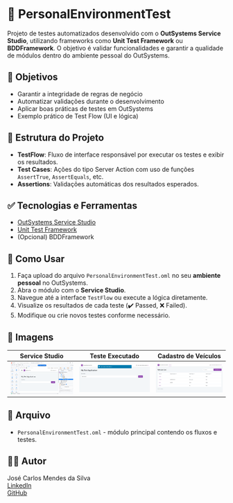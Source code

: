 # 🧪 PersonalEnvironmentTest

Projeto de testes automatizados desenvolvido com o **OutSystems Service Studio**, utilizando frameworks como **Unit Test Framework** ou **BDDFramework**. O objetivo é validar funcionalidades e garantir a qualidade de módulos dentro do ambiente pessoal do OutSystems.

## 📌 Objetivos

- Garantir a integridade de regras de negócio
- Automatizar validações durante o desenvolvimento
- Aplicar boas práticas de testes em OutSystems
- Exemplo prático de Test Flow (UI e lógica)

## 🧱 Estrutura do Projeto

- **TestFlow**: Fluxo de interface responsável por executar os testes e exibir os resultados.
- **Test Cases**: Ações do tipo Server Action com uso de funções `AssertTrue`, `AssertEquals`, etc.
- **Assertions**: Validações automáticas dos resultados esperados.

## ✅ Tecnologias e Ferramentas

- [OutSystems Service Studio](https://www.outsystems.com/)
- [Unit Test Framework](https://success.outsystems.com/)
- (Opcional) BDDFramework

## 🚀 Como Usar

1. Faça upload do arquivo `PersonalEnvironmentTest.oml` no seu **ambiente pessoal** no OutSystems.
2. Abra o módulo com o **Service Studio**.
3. Navegue até a interface `TestFlow` ou execute a lógica diretamente.
4. Visualize os resultados de cada teste (✔️ Passed, ❌ Failed).
5. Modifique ou crie novos testes conforme necessário.

## 📸 Imagens

| Service Studio | Teste Executado | Cadastro de Veículos |
|----------------|-----------------|---------------------|
| ![Service Studio](./Imagem%20do%20Service%20Studio.png) | ![Teste Executado](./Imagem%20do%20Test%20Executado.png) | ![Cadastro de Veículos](./Cadastro%20de%20Veiculos%20.png) |


## 📂 Arquivo

- `PersonalEnvironmentTest.oml` - módulo principal contendo os fluxos e testes.

## 👨‍💻 Autor

José Carlos Mendes da Silva  
[LinkedIn](https://www.linkedin.com/in/josecarlosmendesdasilva)  
[GitHub](https://github.com/carlosmendesjmc)  


